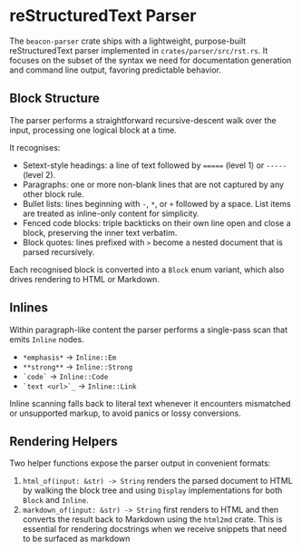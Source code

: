 # reStructuredText Parser

The `beacon-parser` crate ships with a lightweight, purpose-built reStructuredText parser implemented in `crates/parser/src/rst.rs`.
It focuses on the subset of the syntax we need for documentation generation and command line output, favoring predictable behavior.

## Block Structure

The parser performs a straightforward recursive-descent walk over the input, processing one logical block at a time.

It recognises:

- Setext-style headings: a line of text followed by `=====` (level 1) or `-----` (level 2).
- Paragraphs: one or more non-blank lines that are not captured by any other   block rule.
- Bullet lists: lines beginning with `-`, `*`, or `+` followed by a space.
  List items are treated as inline-only content for simplicity.
- Fenced code blocks: triple backticks on their own line open and close a block, preserving the inner text verbatim.
- Block quotes: lines prefixed with `>` become a nested document that is parsed recursively.

Each recognised block is converted into a `Block` enum variant, which also drives rendering to HTML or Markdown.

## Inlines

Within paragraph-like content the parser performs a single-pass scan that emits `Inline` nodes.

- `*emphasis*` → `Inline::Em`
- `**strong**` → `Inline::Strong`
- `` `code` `` → `Inline::Code`
- `` `text <url>`_ `` → `Inline::Link`

Inline scanning falls back to literal text whenever it encounters mismatched or unsupported markup, to avoid panics or lossy conversions.

## Rendering Helpers

Two helper functions expose the parser output in convenient formats:

1. `html_of(input: &str) -> String` renders the parsed document to HTML by walking the block tree and using `Display` implementations for both `Block` and `Inline`.
2. `markdown_of(input: &str) -> String` first renders to HTML and then converts the result back to Markdown using the `html2md` crate.
    This is essential for rendering docstrings when we receive snippets that need to be surfaced as markdown
